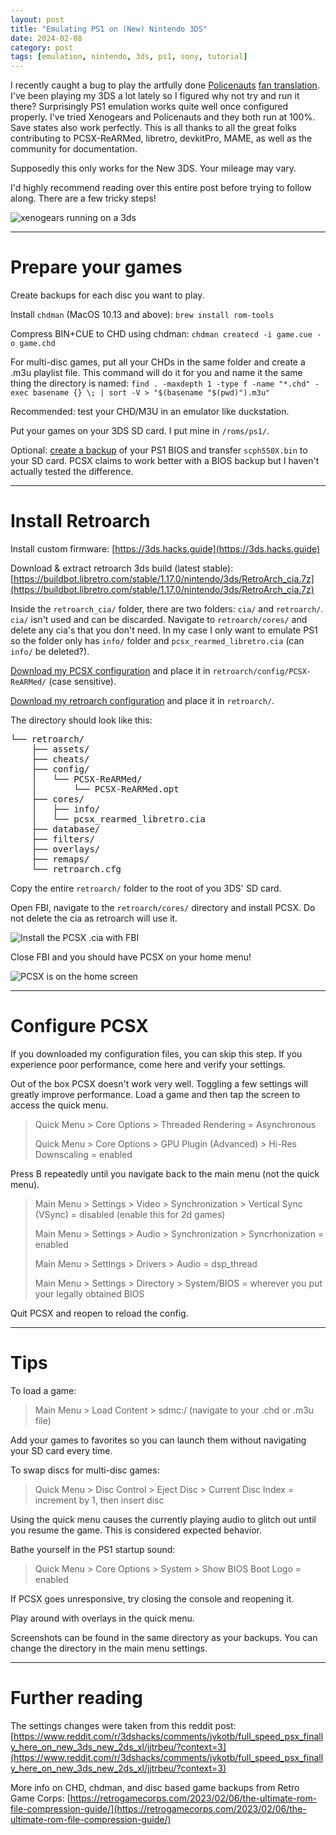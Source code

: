 ```yaml
---
layout: post
title: "Emulating PS1 on (New) Nintendo 3DS"
date: 2024-02-08
category: post
tags: [emulation, nintendo, 3ds, ps1, sony, tutorial]
---
```


I recently caught a bug to play the artfully done [Policenauts](https://en.wikipedia.org/wiki/Policenauts) [fan translation](http://policenauts.net/english/). I've been playing my 3DS a lot lately so I figured why not try and run it there? Surprisingly PS1 emulation works quite well once configured properly. I've tried Xenogears and Policenauts and they both run at 100%. Save states also work perfectly. This is all thanks to all the great folks contributing to PCSX-ReARMed, libretro, devkitPro, MAME, as well as the community for documentation.

Supposedly this only works for the New 3DS. Your mileage may vary. 

I'd highly recommend reading over this entire post before trying to follow along. There are a few tricky steps!

![xenogears running on a 3ds](public/images/3ds/xenogears-top.png)

---

# Prepare your games

Create backups for each disc you want to play.

Install `chdman` (MacOS 10.13 and above): `brew install rom-tools`

Compress BIN+CUE to CHD using chdman: `chdman createcd -i game.cue -o game.chd`

For multi-disc games, put all your CHDs in the same folder and create a .m3u playlist file. This command will do it for you and name it the same thing the directory is named: `find . -maxdepth 1 -type f -name "*.chd" -exec basename {} \; | sort -V > "$(basename "$(pwd)").m3u"`

Recommended: test your CHD/M3U in an emulator like duckstation.

Put your games on your 3DS SD card. I put mine in `/roms/ps1/`.

Optional: [create a backup](https://www.ngemu.com/threads/psx-bios-dumping-guide.93161/) of your PS1 BIOS and transfer `scph550X.bin` to your SD card. PCSX claims to work better with a BIOS backup but I haven't actually tested the difference.

---

# Install Retroarch

Install custom firmware: [https://3ds.hacks.guide](https://3ds.hacks.guide)

Download & extract retroarch 3ds build (latest stable): [https://buildbot.libretro.com/stable/1.17.0/nintendo/3ds/RetroArch_cia.7z](https://buildbot.libretro.com/stable/1.17.0/nintendo/3ds/RetroArch_cia.7z)

Inside the `retroarch_cia/` folder, there are two folders: `cia/` and `retroarch/`. `cia/` isn't used and can be discarded. Navigate to `retroarch/cores/` and delete any cia's that you don't need. In my case I only want to emulate PS1 so the folder only has `info/` folder and `pcsx_rearmed_libretro.cia` (can `info/` be deleted?).

[Download my PCSX configuration](public/files/PCSX-ReARMed.opt) and place it in `retroarch/config/PCSX-ReARMed/` (case sensitive).

[Download my retroarch configuration](public/files/retroarch.cfg) and place it in `retroarch/`.

The directory should look like this:
<pre>
└── retroarch/
    ├── assets/
    ├── cheats/
    ├── config/
    │   └── PCSX-ReARMed/
    │       └── PCSX-ReARMed.opt
    ├── cores/
    │   ├── info/
    │   └── pcsx_rearmed_libretro.cia
    ├── database/
    ├── filters/
    ├── overlays/
    ├── remaps/
    └── retroarch.cfg
</pre>

Copy the entire `retroarch/` folder to the root of you 3DS' SD card.

Open FBI, navigate to the `retroarch/cores/` directory and install PCSX. Do not delete the cia as retroarch will use it.

![Install the PCSX .cia with FBI](public/images/3ds/fbi.png)

Close FBI and you should have PCSX on your home menu!

![PCSX is on the home screen](public/images/3ds/pcsx.png)

---

# Configure PCSX

If you downloaded my configuration files, you can skip this step. If you experience poor performance, come here and verify your settings.

Out of the box PCSX doesn't work very well. Toggling a few settings will greatly improve performance. Load a game and then tap the screen to access the quick menu.

> Quick Menu > Core Options > Threaded Rendering = Asynchronous
>
> Quick Menu > Core Options > GPU Plugin (Advanced) > Hi-Res Downscaling = enabled

Press B repeatedly until you navigate back to the main menu (not the quick menu).

> Main Menu > Settings > Video > Synchronization > Vertical Sync (VSync) = disabled (enable this for 2d games)
>
> Main Menu > Settings > Audio > Synchronization > Syncrhonization = enabled
>
> Main Menu > Settings > Drivers > Audio = dsp_thread
>
> Main Menu > Settings > Directory > System/BIOS = wherever you put your legally obtained BIOS

Quit PCSX and reopen to reload the config.

---

# Tips

To load a game:

> Main Menu > Load Content > sdmc:/ (navigate to your .chd or .m3u file)

Add your games to favorites so you can launch them without navigating your SD card every time.

To swap discs for multi-disc games:

> Quick Menu > Disc Control > Eject Disc > Current Disc Index = increment by 1, then insert disc

Using the quick menu causes the currently playing audio to glitch out until you resume the game. This is considered expected behavior.

Bathe yourself in the PS1 startup sound:

> Quick Menu > Core Options > System > Show BIOS Boot Logo = enabled

If PCSX goes unresponsive, try closing the console and reopening it.

Play around with overlays in the quick menu.

Screenshots can be found in the same directory as your backups. You can change the directory in the main menu settings.

---

# Further reading

The settings changes were taken from this reddit post: [https://www.reddit.com/r/3dshacks/comments/jvkotb/full_speed_psx_finally_here_on_new_3ds_new_2ds_xl/jjtrbeu/?context=3](https://www.reddit.com/r/3dshacks/comments/jvkotb/full_speed_psx_finally_here_on_new_3ds_new_2ds_xl/jjtrbeu/?context=3)

More info on CHD, chdman, and disc based game backups from Retro Game Corps: [https://retrogamecorps.com/2023/02/06/the-ultimate-rom-file-compression-guide/](https://retrogamecorps.com/2023/02/06/the-ultimate-rom-file-compression-guide/)